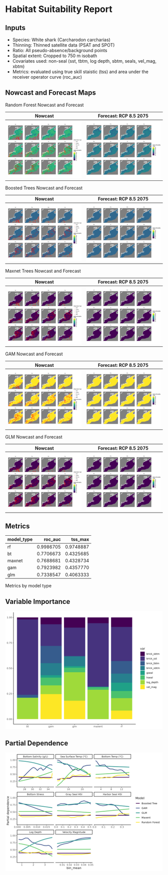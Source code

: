 Habitat Suitability Report
================

## Inputs

- Species: White shark (Carcharodon carcharias)
- Thinning: Thinned satellite data (PSAT and SPOT)
- Ratio: All pseudo-absence/background points
- Spatial extent: Cropped to 750 m isobath
- Covariates used: non-seal (sst, tbtm, log depth, sbtm, seals, vel_mag,
  xbtm)
- Metrics: evaluated using true skill staistic (tss) and area under the
  receiver operator curve (roc_auc)

## Nowcast and Forecast Maps

Random Forest Nowcast and Forecast

| Nowcast | Forecast: RCP 8.5 2075 |
|:--:|:--:|
| ![](../../../../tidy_reports/versions/c11/100660/c11.100660.01_12_rf_compiled_casts.png) | ![](../../../../tidy_reports/versions/c11/100664/c11.100664.01_12_rf_compiled_casts.png) |

Boosted Trees Nowcast and Forecast

| Nowcast | Forecast: RCP 8.5 2075 |
|:--:|:--:|
| ![](../../../../tidy_reports/versions/c11/100660/c11.100660.01_12_bt_compiled_casts.png) | ![](../../../../tidy_reports/versions/c11/100664/c11.100664.01_12_bt_compiled_casts.png) |

Maxnet Trees Nowcast and Forecast

| Nowcast | Forecast: RCP 8.5 2075 |
|:--:|:--:|
| ![](../../../../tidy_reports/versions/c11/100660/c11.100660.01_12_maxent_compiled_casts.png) | ![](../../../../tidy_reports/versions/c11/100664/c11.100664.01_12_maxent_compiled_casts.png) |

GAM Nowcast and Forecast

| Nowcast | Forecast: RCP 8.5 2075 |
|:--:|:--:|
| ![](../../../../tidy_reports/versions/c11/100660/c11.100660.01_12_gam_compiled_casts.png) | ![](../../../../tidy_reports/versions/c11/100664/c11.100664.01_12_gam_compiled_casts.png) |

GLM Nowcast and Forecast

| Nowcast | Forecast: RCP 8.5 2075 |
|:--:|:--:|
| ![](../../../../tidy_reports/versions/c11/100660/c11.100660.01_12_glm_compiled_casts.png) | ![](../../../../tidy_reports/versions/c11/100664/c11.100664.01_12_glm_compiled_casts.png) |

## Metrics

| model_type |   roc_auc |   tss_max |
|:-----------|----------:|----------:|
| rf         | 0.9986705 | 0.9748887 |
| bt         | 0.7706673 | 0.4325685 |
| maxnet     | 0.7688681 | 0.4328734 |
| gam        | 0.7923982 | 0.4357770 |
| glm        | 0.7338547 | 0.4063333 |

Metrics by model type

## Variable Importance

![](m11.10066_tidy_compiled_files/figure-gfm/variable_importance-1.png)

## Partial Dependence

![](m11.10066_tidy_compiled_files/figure-gfm/partial_dependence-1.png)
